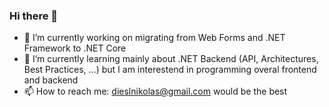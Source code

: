 ### Hi there 👋

- 🔭 I’m currently working on migrating from Web Forms and .NET Framework to .NET Core
- 🌱 I’m currently learning mainly about .NET Backend (API, Architectures, Best Practices, ...) but I am interestend in programming overal frontend and backend
- 📫 How to reach me: dieslnikolas@gmail.com would be the best


<!--
- 💬 Ask me about ...
- 👯 I’m looking to collaborate on ...
- 🤔 I’m looking for help with ...
- 😄 Pronouns: ...
- ⚡ Fun fact: ...
-->
